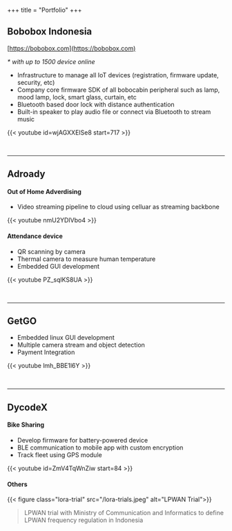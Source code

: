 +++
title = "Portfolio" 
+++

## Bobobox Indonesia

[https://bobobox.com](https://bobobox.com) 

_* with up to 1500 device online_

- Infrastructure to manage all IoT devices (registration, firmware update, security, etc) 
- Company core firmware SDK of all bobocabin peripheral such as lamp, mood lamp, lock, smart glass, curtain, etc 
- Bluetooth based door lock with distance authentication
- Built-in speaker to play audio file or connect via Bluetooth to stream music

{{< youtube id=wjAGXXEISe8 start=717 >}}

</br>

---

## Adroady

#### Out of Home Adverdising

- Video streaming pipeline to cloud using celluar as streaming backbone 

{{< youtube nmU2YDIVbo4 >}}


#### Attendance device 

- QR scanning by camera
- Thermal camera to measure human temperature
- Embedded GUI development 

{{< youtube PZ_sqlKS8UA >}}

</br>

---

## GetGO

- Embedded linux GUI development
- Multiple camera stream and object detection
- Payment Integration

{{< youtube lmh_BBE1l6Y >}}

</br>

---

## DycodeX

#### Bike Sharing

- Develop firmware for battery-powered device
- BLE communication to mobile app with custom encryption 
- Track fleet using GPS module

{{< youtube id=ZmV4TqWnZiw start=84 >}}

<!-- #### Meeting room tablet -->



<!-- #### LoRa based Panic Button -->

#### Others

{{< figure class="lora-trial" src="/lora-trials.jpeg" alt="LPWAN Trial">}}

> LPWAN trial with Ministry of Communication and Informatics to define LPWAN frequency regulation in Indonesia

<!-- 

- Lora panic button
- NBIoT trial
- Meeting room tablets
-  -->